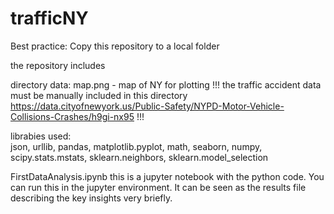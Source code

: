 # trafficNY


Best practice: Copy this repository to a local folder

the repository includes 

directory data:
  map.png - map of NY for plotting
  !!!
  the traffic accident data must be manually included in this directory
  https://data.cityofnewyork.us/Public-Safety/NYPD-Motor-Vehicle-Collisions-Crashes/h9gi-nx95
  !!!
  
  
librabies used:  
  json, 
  urllib,
  pandas,
  matplotlib.pyplot,
  math,
  seaborn,
  numpy,
  scipy.stats.mstats,
  sklearn.neighbors,
  sklearn.model_selection
 
 FirstDataAnalysis.ipynb
 this is a jupyter notebook with the python code. 
 You can run this in the jupyter environment. 
 It can be seen as the results file describing the key insights very briefly.
 
 
 
 
